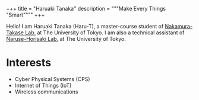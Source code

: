 +++
title = "Haruaki Tanaka"
description = """Make Every Things "Smart""""
+++

Hello! I am Haruaki Tanaka (Haru-T), a master-course student of [Nakamura-Takase Lab.](http://www.hal.ipc.i.u-tokyo.ac.jp) at The University of Tokyo.
I am also a technical assistant of [Naruse-Horisaki Lab.](http://www.inter.ipc.i.u-tokyo.ac.jp) at The University of Tokyo.

# Interests

- Cyber Physical Systems (CPS)
- Internet of Things (IoT)
- Wireless communications


